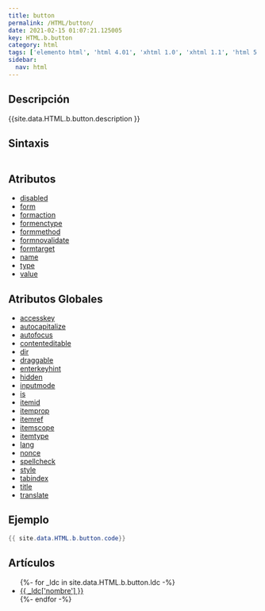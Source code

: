 ```yaml
---
title: button
permalink: /HTML/button/
date: 2021-02-15 01:07:21.125005
key: HTML.b.button
category: html
tags: ['elemento html', 'html 4.01', 'xhtml 1.0', 'xhtml 1.1', 'html 5', 'html 5.1', 'html 5.2']
sidebar: 
  nav: html
---
```


## Descripción
{{site.data.HTML.b.button.description }}

## Sintaxis
~~~html
~~~

## Atributos
* [disabled](/HTML/button/disabled/)
* [form](/HTML/button/form/)
* [formaction](/HTML/button/formaction/)
* [formenctype](/HTML/button/formenctype/)
* [formmethod](/HTML/button/formmethod/)
* [formnovalidate](/HTML/button/formnovalidate/)
* [formtarget](/HTML/button/formtarget/)
* [name](/HTML/button/name/)
* [type](/HTML/button/type/)
* [value](/HTML/button/value/)

## Atributos Globales
* [accesskey](/HTML/accesskey/)
* [autocapitalize](/HTML/autocapitalize/)
* [autofocus](/HTML/autofocus/)
* [contenteditable](/HTML/contenteditable/)
* [dir](/HTML/dir/)
* [draggable](/HTML/draggable/)
* [enterkeyhint](/HTML/enterkeyhint/)
* [hidden](/HTML/hidden/)
* [inputmode](/HTML/inputmode/)
* [is](/HTML/is/)
* [itemid](/HTML/itemid/)
* [itemprop](/HTML/itemprop/)
* [itemref](/HTML/itemref/)
* [itemscope](/HTML/itemscope/)
* [itemtype](/HTML/itemtype/)
* [lang](/HTML/lang/)
* [nonce](/HTML/nonce/)
* [spellcheck](/HTML/spellcheck/)
* [style](/HTML/style/)
* [tabindex](/HTML/tabindex/)
* [title](/HTML/title/)
* [translate](/HTML/translate/)

## Ejemplo
~~~java
{{ site.data.HTML.b.button.code}}
~~~

## Artículos
<ul>
{%- for _ldc in site.data.HTML.b.button.ldc -%}
   <li>
       <a href="{{_ldc['url'] }}">{{ _ldc['nombre'] }}</a>
   </li>
{%- endfor -%}
</ul>
